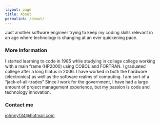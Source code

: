 ```yaml
---
layout: page
title: About
permalink: /about/
---
```


Just another software engineer trying to keep my coding skills relevant in an age where technology is changing at an ever quickening pace.

### More Information

I started learning to code in 1985 while studying in collage college working with a main frame (HP2000) using COBOL and FORTRAN. I graduated college after a long hiatus in 2006. I have worked in both the hardware (electronics) as well as the software realms of computing. I am sort of a “jack-of-all-trades” Since I work for the government, I have had a large amount of project management experience, but my passion is code and technology innovation.

### Contact me

[johnny134@hotmail.com](mailto:johnny134@hotmail.com)
